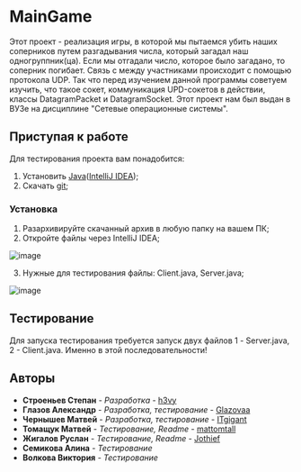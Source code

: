# MainGame

Этот проект - реализация игры, в которой мы пытаемся убить наших соперников путем разгадывания числа, который загадал наш одногруппник(ца). Если мы отгадали число, которое было загадано, то соперник погибает. Связь с между участниками происходит с помощью протокола UDP. Так что перед изучением данной программы советуем изучить, что такое сокет, коммуникация UPD-сокетов в действии, классы DatagramPacket и DatagramSocket.  Этот проект нам был выдан в ВУЗе на дисциплине "Сетевые операционные системы".  

## Приступая к работе

Для тестирования проекта вам понадобится:
1) Установить [Java](https://www.oracle.com/ru/java/technologies/javase/javase-jdk8-downloads.html)([IntelliJ IDEA](https://www.jetbrains.com/ru-ru/idea/download/#section=windows));
2) Скачать [git](https://github.com/h3vy/KingOfHill.git);

### Установка

1) Разархивируйте скачанный архив в любую папку на вашем ПК;
2) Откройте файлы через IntelliJ IDEA;

![image](https://user-images.githubusercontent.com/83367033/116599319-9c419480-a930-11eb-9b1b-acf01742a0c5.png)

3) Нужные для тестирования файлы: Client.java, Server.java;

![image](https://user-images.githubusercontent.com/83367033/116599889-546f3d00-a931-11eb-86df-41f19acb69fa.png)

## Тестирование

Для запуска тестирования требуется запуск двух файлов 1 - Server.java, 2 - Client.java. Именно в этой последовательности!


## Авторы

  - **Строеньев Степан** - *Разработка* -
    [h3vy](https://github.com/h3vy)
  - **Глазов Александр** - *Разработка, тестирование* -
    [Glazovaa](https://github.com/Glazovaa)
  - **Чернышев Матвей** - *Разработка, тестирование* -
    [ITgigant](https://github.com/ITgigant)
  - **Томащук Матвей** - *Тестирование, Readme* -
    [mattomtall](https://github.com/mattomtall)
  - **Жигалов Руслан** - *Тестирование, Readme* -
    [Jothief](https://github.com/Jothief)
  - **Семикова Алина** - *Тестирование*
  - **Волкова Виктория** - *Тестирование*




